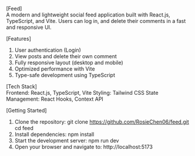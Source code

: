 [Feed] <br />
A modern and lightweight social feed application built with React.js, TypeScript, and Vite.
Users can log in, and delete their comments in a fast and responsive UI.

[Features] 
1. User authentication (Login)
2. View posts and delete their own comment
3. Fully responsive layout (desktop and mobile)
4. Optimized performance with Vite
5. Type-safe development using TypeScript

[Tech Stack] <br />
Frontend: React.js, TypeScript, Vite
Styling: Tailwind CSS
State Management: React Hooks, Context API

[Getting Started] 
1. Clone the repository:
   git clone https://github.com/RosieChen06/feed.git
   cd feed
2. Install dependencies:
   npm install
3. Start the development server:
   npm run dev
4. Open your browser and navigate to:
   http://localhost:5173
